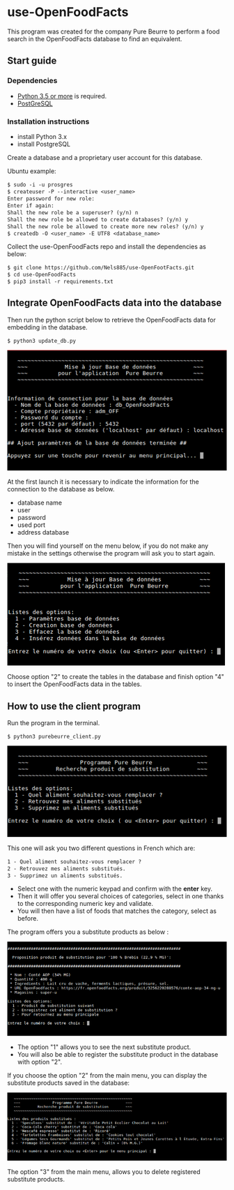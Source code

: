 # use-OpenFoodFacts

This program was created for the company Pure Beurre to perform a food search in the OpenFoodFacts database to find an equivalent.

## Start guide

### Dependencies

- [Python 3.5 or more](https://www.python.org) is required.
- [PostGreSQL](https://www.postgresql.org/download/)

### Installation instructions

- install Python 3.x
- install PostgreSQL

Create a database and a proprietary user account for this database.

Ubuntu example:

    $ sudo -i -u prosgres
    $ createuser -P --interactive <user_name>
    Enter password for new role:
    Enter if again:
    Shall the new role be a superuser? (y/n) n
    Shall the new role be allowed to create databases? (y/n) y
    Shall the new role be allowed to create more new roles? (y/n) y
    $ createdb -O <user_name> -E UTF8 <database_name>

Collect the use-OpenFoodFacts repo and install the dependencies as below:

    $ git clone https://github.com/Nels885/use-OpenFootFacts.git
    $ cd use-OpenFoodFacts
    $ pip3 install -r requirements.txt

## Integrate OpenFoodFacts data into the database

Then run the python script below to retrieve the OpenFoodFacts data for embedding in the database.

    $ python3 update_db.py

![alt text](Pictures/update_db_config.png)

At the first launch it is necessary to indicate the information for the connection to the database as below.

- database name
- user
- password
- used port
- address database

Then you will find yourself on the menu below, if you do not make any mistake in the settings otherwise the program will ask you to start again.

![alt text](Pictures/update_db_menu.png)

Choose option "2" to create the tables in the database and finish option "4" to insert the OpenFoodFacts data in the tables.

## How to use the client program

Run the program in the terminal.

    $ python3 purebeurre_client.py

![alt text](Pictures/purebeurre_client_menu.png)

This one will ask you two different questions in French which are:

    1 - Quel aliment souhaitez-vous remplacer ? 
    2 - Retrouvez mes aliments substitués.
    3 - Supprimez un aliments substitués.

- Select one with the numeric keypad and confirm with the **enter** key.
- Then it will offer you several choices of categories, select in one thanks to the corresponding numeric key and validate.
- You will then have a list of foods that matches the category, select as before.

The program offers you a substitute products as below :

![alt text](Pictures/purebeurre_prod_sub.png)

- The option "1" allows you to see the next substitute product.
- You will also be able to register the substitute product in the database with option "2".

If you choose the option "2" from the main menu, you can display the substitute products saved in the database:

![alt text](Pictures/purebeurre_backup.png)

The option "3" from the main menu, allows you to delete registered substitute products.

